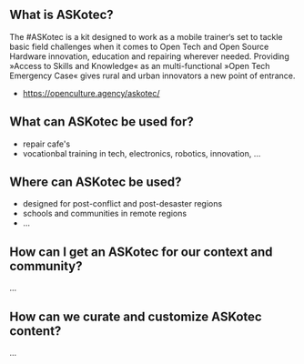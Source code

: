 ## What is ASKotec?
The #ASKotec is a kit designed to work as a mobile trainer‘s set to tackle basic field challenges when it comes to Open Tech and Open Source Hardware innovation, education and repairing wherever needed. Providing »Access to Skills and Knowledge« as an multi-functional »Open Tech Emergency Case« gives rural and urban innovators a new point of entrance.
- https://openculture.agency/askotec/


## What can ASKotec be used for?
- repair cafe's
- vocationbal training in tech, electronics, robotics, innovation, …

## Where can ASKotec be used?
- designed for post-conflict and post-desaster regions
- schools and communities in remote regions
- …

## How can I get an ASKotec for our context and community?
…

## How can we curate and customize ASKotec content?
…
